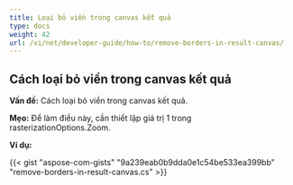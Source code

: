```yaml
---
title: Loại bỏ viền trong canvas kết quả
type: docs
weight: 42
url: /vi/net/developer-guide/how-to/remove-borders-in-result-canvas/
---
```


## **Cách loại bỏ viền trong canvas kết quả**

**Vấn đề:** Cách loại bỏ viền trong canvas kết quả.

**Mẹo:** Để làm điều này, cần thiết lập giá trị 1 trong rasterizationOptions.Zoom.

**Ví dụ:**

{{< gist "aspose-com-gists" "9a239eab0b9dda0e1c54be533ea399bb" "remove-borders-in-result-canvas.cs" >}}
